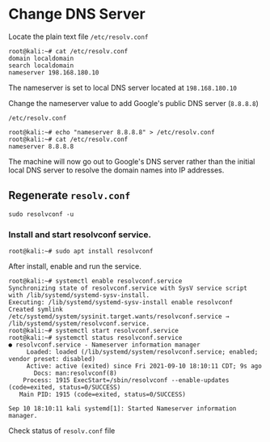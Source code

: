 # Change DNS Server


Locate the plain text file `/etc/resolv.conf`

```shell
root@kali:~# cat /etc/resolv.conf 
domain localdomain
search localdomain
nameserver 198.168.180.10
```

The nameserver is set to local DNS server located at `198.168.180.10`

Change the nameserver value to add Google's public DNS server (`8.8.8.8`)

`/etc/resolv.conf`
```shell
root@kali:~# echo "nameserver 8.8.8.8" > /etc/resolv.conf 
root@kali:~# cat /etc/resolv.conf 
nameserver 8.8.8.8
```

The machine will now go out to Google's DNS server rather than the initial local DNS server to resolve the domain names into IP addresses.


## Regenerate `resolv.conf`

```shell
sudo resolvconf -u
```

### Install and start resolvconf service.

```shell
root@kali:~# sudo apt install resolvconf
```

After install, enable and run the service.

```shell
root@kali:~# systemctl enable resolvconf.service
Synchronizing state of resolvconf.service with SysV service script with /lib/systemd/systemd-sysv-install.
Executing: /lib/systemd/systemd-sysv-install enable resolvconf
Created symlink /etc/systemd/system/sysinit.target.wants/resolvconf.service → /lib/systemd/system/resolvconf.service.
root@kali:~# systemctl start resolvconf.service
root@kali:~# systemctl status resolvconf.service
● resolvconf.service - Nameserver information manager
     Loaded: loaded (/lib/systemd/system/resolvconf.service; enabled; vendor preset: disabled)
     Active: active (exited) since Fri 2021-09-10 18:10:11 CDT; 9s ago
       Docs: man:resolvconf(8)
    Process: 1915 ExecStart=/sbin/resolvconf --enable-updates (code=exited, status=0/SUCCESS)
   Main PID: 1915 (code=exited, status=0/SUCCESS)

Sep 10 18:10:11 kali systemd[1]: Started Nameserver information manager.
```

Check status of `resolv.conf` file


